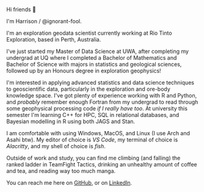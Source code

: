 Hi friends 👋

I'm Harrison / @ignorant-fool.

I'm an exploration geodata scientist currently working at Rio Tinto Exploration, based in Perth, Australia.

I've just started my Master of Data Science at UWA, after completing my undergrad at UQ where I completed a Bachelor of Mathematics and Bachelor of Science with majors in statistics and geological sciences, followed up by an Honours degree in exploration geophysics! 

I'm interested in applying advanced statistics and data science techniques to geoscientific data, particularly in the exploration and ore-body knowledge space. 
I've got plenty of experience working with R and Python, and _probably_ remember enough Fortran from my undergrad to read through some geophysical processing code _if I really have too_.
At university this semester I'm learning C++ for HPC, SQL in relational databases, and Bayesian modelling in R using both JAGS and Stan.

I am comfortable with using Windows, MacOS, and Linux (I use Arch and Asahi btw). 
My editor of choice is _VS Code_, my terminal of choice is _Alacritty_, and my shell of choice is _fish_. 

Outside of work and study, you can find me climbing (and falling) the ranked ladder in TeamFight Tactics, drinking an unhealthy amount of coffee and tea, and reading way too much manga.

You can reach me here on [GitHub](https://github.com/ignorant-fool), or on [LinkedIn](https://www.linkedin.com/in/harrisonsbutton/).
